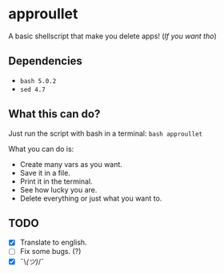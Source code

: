 # approullet
A basic shellscript that make you delete apps! (*If you want tho*)

## Dependencies
- `bash 5.0.2`
- `sed 4.7`

## What this can do?
Just run the script with bash in a terminal: `bash approullet`

What you can do is:
- Create many vars as you want.
- Save it in a file.
- Print it in the terminal.
- See how lucky you are.
- Delete everything or just what you want to.

## TODO

- [x] Translate to english.
- [ ] Fix some bugs. (?)
- [x] ¯\\_(ツ)_/¯
